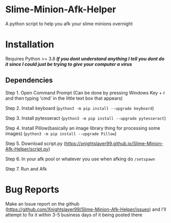 # Slime-Minion-Afk-Helper
A python script to help you afk your slime minions overnight

# Installation
Requires Python >= 3.8
***If you dont understand anything I tell you dont do it since I could just be trying to give your computer a virus***
## Dependencies
Step 1. Open Command Prompt (Can be done by pressing Windows Key + r and then typing 'cmd' in the little text box that appears)

Step 2. Install keyboard (`python3 -m pip install --upgrade keyboard`)

Step 3. Install pytesseract (`python3 -m pip install --upgrade pytesseract`)

Step 4. Install Pillow(basically an image library thing for processing some images) (`python3 -m pip install --upgrade Pillow`)

Step 5. Download script.py (<https://xnightslayer99.github.io/Slime-Minion-Afk-Helper/script.py>)

Step 6. In your afk pool or whatever you use when afking do `/setspawn`

Step 7. Run and Afk

# Bug Reports
Make an Issue report on the github (<https://github.com/Xnightslayer99/Slime-Minion-Afk-Helper/issues>) and I'll attempt to fix it within 3-5 business days of it being posted there